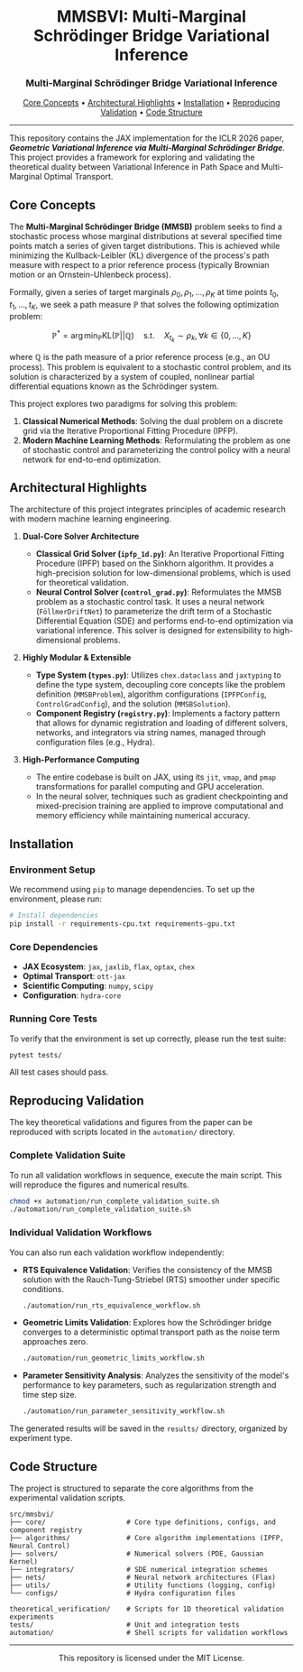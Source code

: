 <div align="center">
<h1>MMSBVI: Multi-Marginal Schrödinger Bridge Variational Inference</h1>
<h3>Multi-Marginal Schrödinger Bridge Variational Inference</h3>
</div>

<p align="center">
  <a href="#core-concepts">Core Concepts</a> •
  <a href="#architectural-highlights">Architectural Highlights</a> •
  <a href="#installation">Installation</a> •
  <a href="#reproducing-validation">Reproducing Validation</a> •
  <a href="#code-structure">Code Structure</a>
</p>

---

This repository contains the JAX implementation for the ICLR 2026 paper, ***Geometric Variational Inference via Multi-Marginal Schrödinger Bridge***. This project provides a framework for exploring and validating the theoretical duality between Variational Inference in Path Space and Multi-Marginal Optimal Transport.

## Core Concepts

The **Multi-Marginal Schrödinger Bridge (MMSB)** problem seeks to find a stochastic process whose marginal distributions at several specified time points match a series of given target distributions. This is achieved while minimizing the Kullback-Leibler (KL) divergence of the process's path measure with respect to a prior reference process (typically Brownian motion or an Ornstein-Uhlenbeck process).

Formally, given a series of target marginals $\rho_0, \rho_1, \dots, \rho_K$ at time points $t_0, t_1, \dots, t_K$, we seek a path measure $\mathbb{P}$ that solves the following optimization problem:

$$
\mathbb{P}^* = \arg\min_{\mathbb{P}} \text{KL}(\mathbb{P} || \mathbb{Q}) \quad \text{s.t.} \quad X_{t_k} \sim \rho_k, \forall k \in \{0, \dots, K\}
$$

where $\mathbb{Q}$ is the path measure of a prior reference process (e.g., an OU process). This problem is equivalent to a stochastic control problem, and its solution is characterized by a system of coupled, nonlinear partial differential equations known as the Schrödinger system.

This project explores two paradigms for solving this problem:
1.  **Classical Numerical Methods**: Solving the dual problem on a discrete grid via the Iterative Proportional Fitting Procedure (IPFP).
2.  **Modern Machine Learning Methods**: Reformulating the problem as one of stochastic control and parameterizing the control policy with a neural network for end-to-end optimization.

## Architectural Highlights

The architecture of this project integrates principles of academic research with modern machine learning engineering.

1.  **Dual-Core Solver Architecture**
    *   **Classical Grid Solver (`ipfp_1d.py`)**: An Iterative Proportional Fitting Procedure (IPFP) based on the Sinkhorn algorithm. It provides a high-precision solution for low-dimensional problems, which is used for theoretical validation.
    *   **Neural Control Solver (`control_grad.py`)**: Reformulates the MMSB problem as a stochastic control task. It uses a neural network (`FöllmerDriftNet`) to parameterize the drift term of a Stochastic Differential Equation (SDE) and performs end-to-end optimization via variational inference. This solver is designed for extensibility to high-dimensional problems.

2.  **Highly Modular & Extensible**
    *   **Type System (`types.py`)**: Utilizes `chex.dataclass` and `jaxtyping` to define the type system, decoupling core concepts like the problem definition (`MMSBProblem`), algorithm configurations (`IPFPConfig`, `ControlGradConfig`), and the solution (`MMSBSolution`).
    *   **Component Registry (`registry.py`)**: Implements a factory pattern that allows for dynamic registration and loading of different solvers, networks, and integrators via string names, managed through configuration files (e.g., Hydra).

3.  **High-Performance Computing**
    *   The entire codebase is built on JAX, using its `jit`, `vmap`, and `pmap` transformations for parallel computing and GPU acceleration.
    *   In the neural solver, techniques such as gradient checkpointing and mixed-precision training are applied to improve computational and memory efficiency while maintaining numerical accuracy.

## Installation

### Environment Setup
We recommend using `pip` to manage dependencies. To set up the environment, please run:
```bash
# Install dependencies
pip install -r requirements-cpu.txt requirements-gpu.txt
```

### Core Dependencies
*   **JAX Ecosystem**: `jax`, `jaxlib`, `flax`, `optax`, `chex`
*   **Optimal Transport**: `ott-jax`
*   **Scientific Computing**: `numpy`, `scipy`
*   **Configuration**: `hydra-core`

### Running Core Tests
To verify that the environment is set up correctly, please run the test suite:
```bash
pytest tests/
```
All test cases should pass.

## Reproducing Validation

The key theoretical validations and figures from the paper can be reproduced with scripts located in the `automation/` directory.

### Complete Validation Suite
To run all validation workflows in sequence, execute the main script. This will reproduce the figures and numerical results.
```bash
chmod +x automation/run_complete_validation_suite.sh
./automation/run_complete_validation_suite.sh
```

### Individual Validation Workflows
You can also run each validation workflow independently:
*   **RTS Equivalence Validation**: Verifies the consistency of the MMSB solution with the Rauch-Tung-Striebel (RTS) smoother under specific conditions.
    ```bash
    ./automation/run_rts_equivalence_workflow.sh
    ```
*   **Geometric Limits Validation**: Explores how the Schrödinger bridge converges to a deterministic optimal transport path as the noise term approaches zero.
    ```bash
    ./automation/run_geometric_limits_workflow.sh
    ```
*   **Parameter Sensitivity Analysis**: Analyzes the sensitivity of the model's performance to key parameters, such as regularization strength and time step size.
    ```bash
    ./automation/run_parameter_sensitivity_workflow.sh
    ```
The generated results will be saved in the `results/` directory, organized by experiment type.

## Code Structure

The project is structured to separate the core algorithms from the experimental validation scripts.

```
src/mmsbvi/
├── core/                    # Core type definitions, configs, and component registry
├── algorithms/              # Core algorithm implementations (IPFP, Neural Control)
├── solvers/                 # Numerical solvers (PDE, Gaussian Kernel)
├── integrators/             # SDE numerical integration schemes
├── nets/                    # Neural network architectures (Flax)
├── utils/                   # Utility functions (logging, config)
└── configs/                 # Hydra configuration files

theoretical_verification/    # Scripts for 1D theoretical validation experiments
tests/                       # Unit and integration tests
automation/                  # Shell scripts for validation workflows
```

---

<div align="center">
This repository is licensed under the MIT License.
</div>